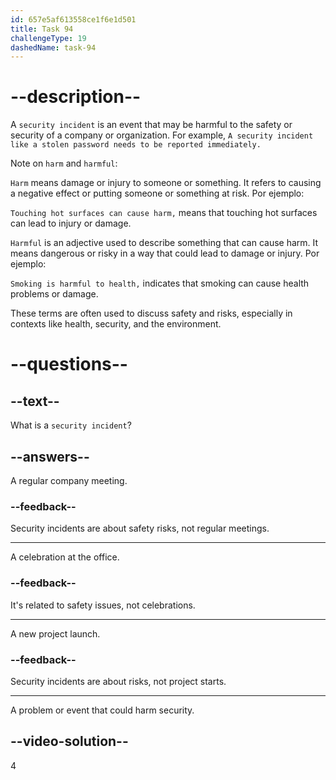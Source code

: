 ```yaml
---
id: 657e5af613558ce1f6e1d501
title: Task 94
challengeType: 19
dashedName: task-94
---
```


# --description--

A `security incident` is an event that may be harmful to the safety or security of a company or organization. For example, `A security incident like a stolen password needs to be reported immediately.`

Note on `harm` and `harmful`:

`Harm` means damage or injury to someone or something. It refers to causing a negative effect or putting someone or something at risk. Por ejemplo:

`Touching hot surfaces can cause harm,` means that touching hot surfaces can lead to injury or damage.

`Harmful` is an adjective used to describe something that can cause harm. It means dangerous or risky in a way that could lead to damage or injury. Por ejemplo:

`Smoking is harmful to health,` indicates that smoking can cause health problems or damage.

These terms are often used to discuss safety and risks, especially in contexts like health, security, and the environment.

# --questions--

## --text--

What is a `security incident`?

## --answers--

A regular company meeting.

### --feedback--

Security incidents are about safety risks, not regular meetings.

---

A celebration at the office.

### --feedback--

It's related to safety issues, not celebrations.

---

A new project launch.

### --feedback--

Security incidents are about risks, not project starts.

---

A problem or event that could harm security.

## --video-solution--

4
